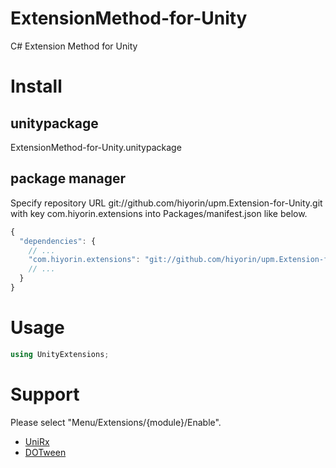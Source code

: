 # ExtensionMethod-for-Unity
C# Extension Method for Unity

# Install
## unitypackage
ExtensionMethod-for-Unity.unitypackage

## package manager
Specify repository URL git://github.com/hiyorin/upm.Extension-for-Unity.git with key com.hiyorin.extensions into Packages/manifest.json like below.
```javascript
{
  "dependencies": {
    // ...
    "com.hiyorin.extensions": "git://github.com/hiyorin/upm.Extension-for-Unity.git",
    // ...
  }
}
```


# Usage
```cs
using UnityExtensions;
```

# Support
Please select "Menu/Extensions/{module}/Enable".
* [UniRx](https://github.com/neuecc/UniRx)
* [DOTween](https://github.com/Demigiant/dotween)
